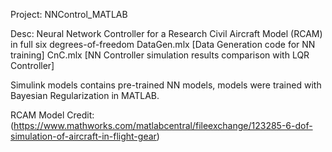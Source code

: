 Project: NNControl_MATLAB

Desc: Neural Network Controller for a Research Civil Aircraft Model (RCAM) in full six degrees-of-freedom
DataGen.mlx   [Data Generation code for NN training]
CnC.mlx       [NN Controller simulation results comparison with LQR Controller]

Simulink models contains pre-trained NN models, models were trained with Bayesian Regularization in MATLAB.

RCAM Model Credit: (https://www.mathworks.com/matlabcentral/fileexchange/123285-6-dof-simulation-of-aircraft-in-flight-gear)
